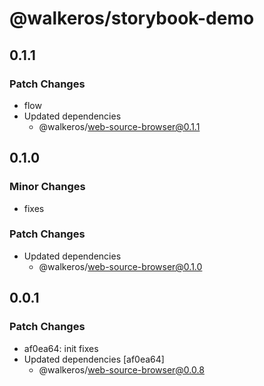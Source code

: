 # @walkeros/storybook-demo

## 0.1.1

### Patch Changes

- flow
- Updated dependencies
  - @walkeros/web-source-browser@0.1.1

## 0.1.0

### Minor Changes

- fixes

### Patch Changes

- Updated dependencies
  - @walkeros/web-source-browser@0.1.0

## 0.0.1

### Patch Changes

- af0ea64: init fixes
- Updated dependencies [af0ea64]
  - @walkeros/web-source-browser@0.0.8
